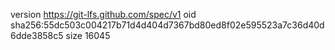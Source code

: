 version https://git-lfs.github.com/spec/v1
oid sha256:55dc503c004217b71d4d404d7367bd80ed8f02e595523a7c36d40d6dde3858c5
size 16045
